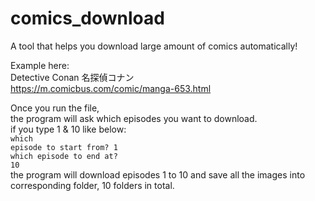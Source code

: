 # comics_download
A tool that helps you download large amount of comics automatically!<br>

Example here: <br>
Detective Conan 名探偵コナン <br>
https://m.comicbus.com/comic/manga-653.html <br>

Once you run the file,<br>
the program will ask which episodes you want to download.<br>
if you type 1 & 10 like below:<br>
<code>which episode to start from? 1</code><br>
<code>which episode to end at? 10</code><br>
the program will download episodes 1 to 10 and save all the images into corresponding folder, 10 folders in total.<br>
